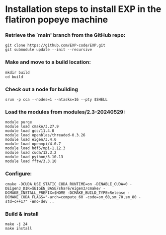 # Installation steps to install EXP in the flatiron popeye machine 

### Retrieve the `main' branch from the GitHub repo:

```
git clone https://github.com/EXP-code/EXP.git
git submodule update --init --recursive
```

### Make and move to a build location:

```
mkdir build
cd build
```

### Check out a node for building
```
srun -p cca --nodes=1 --ntasks=16 --pty $SHELL
```

###  Load the modules from modules/2.3-20240529: 
```
module purge
module load cmake/3.27.9
module load gcc/11.4.0
module load openblas/threaded-0.3.26
module load eigen/3.4.0
module load openmpi/4.0.7
module load hdf5/mpi-1.12.3
module load cuda/12.3.2
module load python/3.10.13
module load fftw/3.3.10
```

### Configure: 
```
cmake -DCUDA_USE_STATIC_CUDA_RUNTIME=on -DENABLE_CUDA=0 -DEigen3_DIR=$EIGEN_BASE/share/eigen3/cmake/ -DCMAKE_INSTALL_PREFIX=$HOME -DCMAKE_BUILD_TYPE=Release -DCMAKE_CUDA_FLAGS="-arch=compute_60 -code=sm_60,sm_70,sm_80 -std=c++17" -Wno-dev ..
```
### Build & install
```
make -j 24
make install 
```


